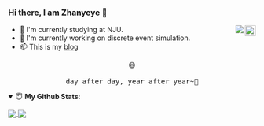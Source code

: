 ### Hi there, I am Zhanyeye 👋

<a href="https://www.yuque.com/zhanyeye" title="Zhanyeye's Blog" target="_blank" rel="nofollow"><img align="right" alt="Sendya's Blog" width="22px" src="https://cdn.jsdelivr.net/npm/simple-icons@v3/icons/micro-dot-blog.svg" /></a>
<img align="right" src="https://visitor-badge.glitch.me/badge?page_id=zhanyeye" />


+ 📓 I'm currently studying at NJU. 
+ 🔭 I'm currently working on discrete event simulation.
+ 📫 This is my [blog](https://www.yuque.com/zhanyeye)

<p align="center">
 😄
<br/>
<br/>
<samp>
 day after day, year after year~🎨<br>
 </samp>
</p>

<details open>
 <summary> 😇 <b>My Github Stats</b>: </summary>
 <br/>
 <a href="https://github.com/anuraghazra/github-readme-stats" title="Zhanyeye's Github Stars">
  <img align="center" src="https://github-readme-stats.vercel.app/api?username=zhanyeye&count_private=true&hide=issues&line_height=24" />
 </a>
 <a href="https://github.com/anuraghazra/github-readme-stats" title="Tops Language">
  <img align="center" src="https://github-readme-stats.vercel.app/api/top-langs/?username=zhanyeye&layout=compact" />
 </a>
</details>



<!--
<img align="right" width="420px" src="https://github-readme-stats.vercel.app/api?username=zhanyeye&show_icons=true&icon_color=805AD5&text_color=2edfa3&bg_color=ffffff&hide_title=true&title_color=20a0ff" alt="Zhanyeye's GitHub Stats">

+ 📓 I'm currently studying at NJU. 
+ 🔭 I'm currently working on discrete event simulation.
+ 📫 This is my [blog](https://www.yuque.com/zhanyeye)
-->




<!--
[![zhanyeye's github stats](https://github-readme-stats.vercel.app/api?username=zhanyeye)](https://github.com/zhanyeye)
**zhanyeye/zhanyeye** is a ✨ _special_ ✨ repository because its `README.md` (this file) appears on your GitHub profile.

Here are some ideas to get you started:

- 🔭 I’m currently working on ...
- 🌱 I’m currently learning ...
- 👯 I’m looking to collaborate on ...
- 🤔 I’m looking for help with ...
- 💬 Ask me about ...
- 📫 How to reach me: ...
- 😄 Pronouns: ...
- ⚡ Fun fact: ...
-->
